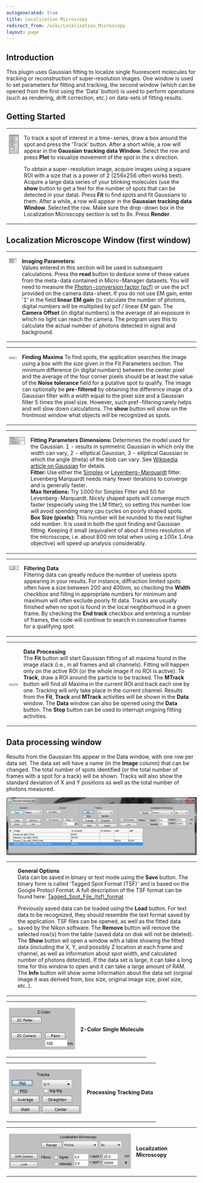 ```yaml
---
autogenerated: true
title: Localization Microscopy
redirect_from: /wiki/Localization_Microscopy
layout: page
---
```


## Introduction

This plugin uses Gaussian fitting to localize single fluorescent
molecules for tracking or reconstruction of super-resolution images. One
window is used to set parameters for fitting and tracking, the second
window (which can be opened from the first using the 'Data' button) is
used to perform operations (such as rendering, drift correction, etc.)
on data-sets of fitting results.

## Getting Started

<table cellspacing=30>
<tr  valign=top>
<td markdown="1">

![](/media/Main_LMPlugin.PNG)

</td>
<td markdown="1">

  
  
To track a spot of interest in a time-series, draw a box around the spot
and press the 'Track' button. After a short while, a row will appear in
the **Gaussian tracking data Window**. Select the row and press **Plot**
to visualize movement of the spot in the x direction.

To obtain a super-resolution image, acquire images using a square ROI
with a size that is a power of 2 (256x256 often works best). Acquire a
large data series of your blinking molecules (use the **show** button to
get a feel for the number of spots that can be detected in your data).
Press **Fit** to find spots and fit Gaussians to them. After a while, a
row will appear in the **Gaussian tracking data Window**. Selected the
row. Make sure the drop-down box in the Localization Microscopy section
is set to 8x. Press **Render**.

</td>
</table>

## Localization Microscope Window (first window)


<table cellspacing=15>
<tr  valign=top>
<td markdown="1">

![](/media/Image-Prams.JPG)

</td>
<td markdown="1">

**Imaging Parameters:**  
Values entered in this section will be used in subsequent calculations.
Press the **read** button to deduce some of these values from the
meta-data contained in Micro-Manager datasets. You will need to measure
the [Photon-conversion factor
(pcf)](Photon-conversion_factor_(pcf)) or use the pcf
provided on the camera data-sheet. If you do not use EM gain, enter '1'
in the field **linear EM gain** (to calculate the number of photons,
digital numbers will be multiplied by pcf / linear EM gain. The **Camera
Offset** (in digital numbers) is the average of an exposure in which no
light can reach the camera. The program uses this to calculate the
actual number of photons detected in signal and background.

</td>
</table>
<table cellspacing=15>
<tr valign=top>
<td markdown="1">

![](/media/Max-settings.JPG)

</td>
<td markdown="1">

**Finding Maxima** To find spots, the application searches the image
using a box with the size given in the Fit Parameters section. The
minimum difference (in digital numbers) between the center pixel and the
average of the four corner pixels should be at least the value of the
**Noise tolerance** field for a putative spot to qualify. The image can
optionally be **pre-filtered** by obtaining the difference image of a
Gaussian filter with a width equal to the pixel size and a Gaussian
filter 5 times the pixel size. However, such pref-filtering rarely helps
and will slow down calculations. The **show** button will show on the
frontmost window what objects will be recognized as spots.

</td>
</table>
<table cellspacing=15>
<tr valign=top>
<td markdown="1">

![](/media/Fit-prams.JPG)

</td>
<td markdown="1">

**Fitting Parameters** **Dimensions:** Determines the model used for the
Gaussian. 1 - results in symmetric Gaussian in which only the width can
vary, 2 - elliptical Gaussian, 3 - elliptical Gaussian in which the
angle (theta) of the blob can vary. See [Wikipedia article on
Gaussian](http://en.wikipedia.org/wiki/Gaussian_function) for details.  
**Fitter:** Use either the
[Simplex](http://en.wikipedia.org/wiki/Simplex_algorithm) or
[Levenberg-Marquardt](http://en.wikipedia.org/wiki/Levenberg%E2%80%93Marquardt_algorithm)
fitter. Levenberg Marquardt needs many fewer iterations to converge and
is generally faster.  
**Max Iterations:** Try 1000 for Simplex Fitter and 50 for
Levenberg-Marquardt. Nicely shaped spots will converge much faster
(especially using the LM fitter), so setting this number low will avoid
spending many cpu cycles on poorly shaped spots.  
**Box Size (pixels):** This number will be rounded to the next higher
odd number. It is used in both the spot finding and Gaussian fitting.
Keeping it small (equivalent of about 4 times resolution of the
microscope, i.e. about 800 nm total when using a 100x 1.4na objective)
will speed up analysis considerably.

</td>
</table>
<table cellspacing=15>
<tr valign=top>
<td markdown="1">

![](/media/Filter-data.JPG)

</td>
<td markdown="1">

**Filtering Data**  
Filtering data can greatly reduce the number of useless spots appearing
in your results. For instance, diffraction limited spots often have a
size between 200 and 400nm, so checking the **Width** checkbox and
filling in appropriate numbers for minimum and maximum will often
exclude poorly fit data. Tracks are usually finished when no spot is
found in the local neighborhood in a given frame. By checking the **End
track** checkbox and entering a number of frames, the code will continue
to search in consecutive frames for a qualifying spot.

</td>
</table>
<table cellspacing=15>
<td markdown="1">

![](/media/Data-processing.JPG)

</td>
<td markdown="1">

**Data Processing**  
The **Fit** button will start Gaussian fitting of all maxima found in
the image stack (i.e., in all frames and all channels). Fitting will
happen only on the active ROI (or the whole image if no ROI is active).
To **Track**, draw a ROI around the particle to be tracked. The
**MTrack** button will find all Maxima in the current ROI and track each
one by one. Tracking will only take place in the current channel.
Results from the **Fit**, **Track** and **MTrack** activities will be
shown in the **Data** window. The **Data** window can also be opened
using the **Data** button. The **Stop** button can be used to interrupt
ongoing fitting activities.

</td>
</table>

## Data processing window

Results from the Gaussian fits appear in the Data window, with one row
per data set. The data set will have a name (in the **Image** column)
that can be changed. The total number of spots identified (or the total
number of frames with a spot for a track) will be shown. Tracks will
also show the standard deviation of X and Y positions as well as the
total number of photons measured.

![](/media/DataProc_LMPlugin.PNG)

<table cellspacing=15>
<td markdown="1">

![](/media/DataProc_general.png)

</td>
<td markdown="1">

**General Options**  
Data can be saved in binary or text mode using the **Save** button. The
binary form is called 'Tagged Spot Format (TSF)' and is based on the
Google Protocl Format. A full description of the TSF format can be found
here:
[Tagged\_Spot\_File\_(tsf)\_format](Tagged_Spot_File_(tsf)_format)

Previously saved data can be loaded using the **Load** button. For text
data to be recognized, they should resemble the text format saved by the
application. TSF files can be opened, as well as the fitted data saved
by the Nikon software. The **Remove** button will remove the selected
row(s) from the table (saved data on disk will not be deleted). The
**Show** button wil open a window with a table showing the fitted data
(including the X, Y, and possibly Z location at each frame and channel,
as well as information about spot width, and calculated number of
photons detected). If the data set is large, it can take a long time for
this window to open and it can take a large amount of RAM. The **Info**
button will show some information about the data set (orginal image it
was derived from, box size, original image size, pixel size, etc..).

</td>
</table>
<table cellspacing=15>
<td markdown="1">

![](/media/DataProc_2-color.png)

</td>
<td markdown="1">

**2-Color Single Molecule**  

</td>
</table>
<table cellspacing=15>
<td markdown="1">

![](/media/DataProc_tracks.png)

</td>
<td markdown="1">

**Processing Tracking Data**  

</td>
</table>
<table cellspacing=15>
<td markdown="1">

![](/media/DataProc_reconstruction.png)

</td>
<td markdown="1">

**Localization Microscopy**  

</td>
</table>

